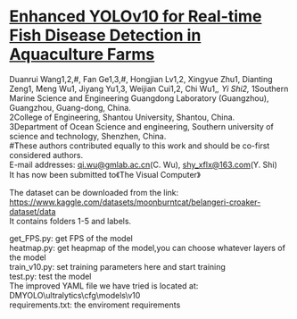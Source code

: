# [Enhanced YOLOv10 for Real-time Fish Disease Detection in Aquaculture Farms]()


Duanrui Wang1,2,#, Fan Ge1,3,#, Hongjian Lv1,2, Xingyue Zhu1, Dianting Zeng1, Meng Wu1, Jiyang Yu1,3, Weijian Cui1,2, Chi Wu1,*, Yi Shi2,*
1Southern Marine Science and Engineering Guangdong Laboratory (Guangzhou), Guangzhou, Guang-dong, China.  
2College of Engineering, Shantou University, Shantou, China.  
3Department of Ocean Science and engineering, Southern university of science and   technology, Shenzhen, China.  
#These authors contributed equally to this work and should be co-first considered authors.  
E-mail addresses: qi.wu@gmlab.ac.cn(C. Wu), shy_xflx@163.com(Y. Shi)  
It has now been submitted to《The Visual Computer》  

The dataset can be downloaded from the link: https://www.kaggle.com/datasets/moonburntcat/belangeri-croaker-dataset/data  
It contains folders 1-5 and labels.  

get_FPS.py: get FPS of the model  
heatmap.py: get heapmap of the model,you can choose whatever layers of the model  
train_v10.py: set training parameters here and start training  
test.py: test the model  
The improved YAML file we have tried is located at: DMYOLO\ultralytics\cfg\models\v10  
requirements.txt: the enviroment requirements
